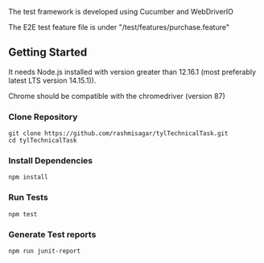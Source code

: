 The test framework is developed using Cucumber and WebDriverIO

The E2E test feature file is under "/test/features/purchase.feature"

## Getting Started

It needs Node.js installed with version greater than 12.16.1 (most preferably latest LTS version 14.15.1)). 

Chrome should be compatible with the chromedriver (version 87)

### Clone Repository

```
git clone https://github.com/rashmisagar/tylTechnicalTask.git
cd tylTechnicalTask
```

### Install Dependencies

```
npm install
```


### Run Tests

```
npm test
```

### Generate Test reports

```
npm run junit-report
```

